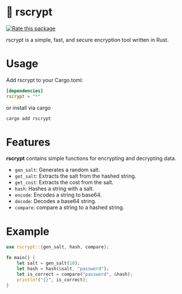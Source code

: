 # 🔑 rscrypt

[![Rate this package](https://badges.openbase.com/rust/rating/rscrypt.svg?token=jegmjYAyM4kvHND4ASaphN2tpYqF1XfW7e+HedvxkVA=)](https://openbase.com/rust/rscrypt?utm_source=embedded&amp;utm_medium=badge&amp;utm_campaign=rate-badge)

rscrypt is a simple, fast, and secure encryption tool written in Rust.

# Usage

Add rscrypt to your Cargo.toml:

```toml
[dependencies]
rscrypt = "*"
```

or install via cargo

```bash
cargo add rscrypt
```

# Features

**rscrypt** contains simple functions for encrypting and decrypting data.

- `gen_salt`: Generates a random salt.
- `get_salt`: Extracts the salt from the hashed string.
- `get_cost`: Extracts the cost from the salt.
- `hash`: Hashes a string with a salt.
- `encode`: Encodes a string to base64.
- `decode`: Decodes a base64 string.
- `compare`: compare a string to a hashed string.

# Example

```rust
use rscrypt::{gen_salt, hash, compare};

fn main() {
    let salt = gen_salt(10);
    let hash = hash(&salt, "password");
    let is_correct = compare("password", &hash);
    println!("{}", is_correct);
}
```
